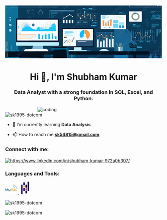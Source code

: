 ![logo](https://github.com/sk1995-dotcom/sk1995-dotcom/blob/main/banner.jpg)
<h1 align="center">Hi 👋, I'm Shubham Kumar</h1>
<h3 align="center">Data Analyst with a strong foundation in SQL, Excel, and Python.</h3>
<img align= "right" alt="coding" width="400" src="https://camo.githubusercontent.com/7de37139d0b4c1ce40865e799b446c0e963a3dd8fb68d239707237c40604fa3d/68747470733a2f2f63646e2e6472696262626c652e636f6d2f75736572732f3733303730332f73637265656e73686f74732f363538313234332f6176656e746f2e676966">

<p align="left"> <img src="https://komarev.com/ghpvc/?username=sk1995-dotcom&label=Profile%20views&color=0e75b6&style=flat" alt="sk1995-dotcom" /> </p>

- 🌱 I’m currently learning **Data Analysis**

- 📫 How to reach me **sk54815@gmail.com**

<h3 align="left">Connect with me:</h3>
<p align="left">
<a href="https://linkedin.com/in/https://www.linkedin.com/in/shubham-kumar-972a0b307/" target="blank"><img align="center" src="https://raw.githubusercontent.com/rahuldkjain/github-profile-readme-generator/master/src/images/icons/Social/linked-in-alt.svg" alt="https://www.linkedin.com/in/shubham-kumar-972a0b307/" height="30" width="40" /></a>
</p>

<h3 align="left">Languages and Tools:</h3>
<p align="left"> <a href="https://www.mysql.com/" target="_blank" rel="noreferrer"> <img src="https://raw.githubusercontent.com/devicons/devicon/master/icons/mysql/mysql-original-wordmark.svg" alt="mysql" width="40" height="40"/> </a> <a href="https://pandas.pydata.org/" target="_blank" rel="noreferrer"> <img src="https://raw.githubusercontent.com/devicons/devicon/2ae2a900d2f041da66e950e4d48052658d850630/icons/pandas/pandas-original.svg" alt="pandas" width="40" height="40"/> </a> </p>

<p><img align="center" src="https://github-readme-stats.vercel.app/api/top-langs?username=sk1995-dotcom&show_icons=true&locale=en&layout=compact" alt="sk1995-dotcom" /></p>

<p><img align="center" src="https://github-readme-streak-stats.herokuapp.com/?user=sk1995-dotcom&" alt="sk1995-dotcom" /></p>
